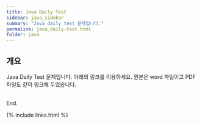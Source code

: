 ```yaml
---
title: Java Daily Test
sidebar: java_sidebar
summary: "Java daily test 문제입니다."
permalink: java_daily-test.html
folder: java
---
```


## 개요

Java Daily Test 문제입니다. 아래의 링크를 이용하세요. 원본은 word 파일이고 PDF파일도 같이 링크해 두었습니다.
<br><br>


End.

{% include links.html %}
